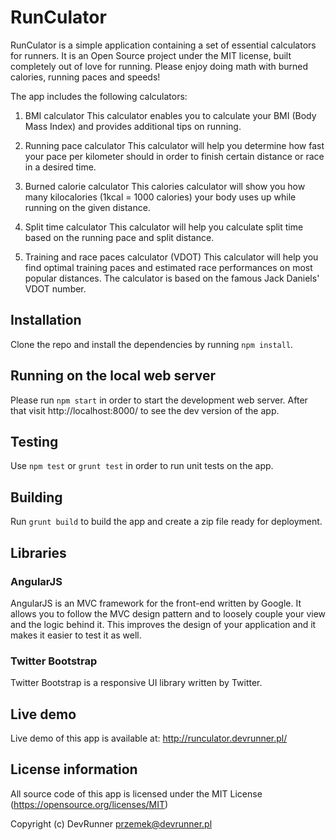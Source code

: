 # RunCulator

RunCulator is a simple application containing a set of essential calculators for runners. It is an Open Source project under the MIT license, built completely out of love for running. Please enjoy doing math with burned calories, running paces and speeds!

The app includes the following calculators:

1. BMI calculator
   This calculator enables you to calculate your BMI (Body Mass Index) and provides additional tips on running.

2. Running pace calculator
   This calculator will help you determine how fast your pace per kilometer should in order to finish certain distance or race in a desired time.

3. Burned calorie calculator
   This calories calculator will show you how many kilocalories (1kcal = 1000 calories) your body uses up while running on the given distance.

4. Split time calculator
   This calculator will help you calculate split time based on the running pace and split distance.

5. Training and race paces calculator (VDOT)
   This calculator will help you find optimal training paces and estimated race performances on most popular distances. The calculator is based on the famous Jack Daniels' VDOT number.

## Installation
Clone the repo and install the dependencies by running `npm install`.

## Running on the local web server
Please run `npm start` in order to start the development web server. After that visit http://localhost:8000/ to see the dev version of the app.

## Testing

Use `npm test` or `grunt test` in order to run unit tests on the app.

## Building

Run `grunt build` to build the app and create a zip file ready for deployment.

## Libraries

### AngularJS
AngularJS is an MVC framework for the front-end written by Google. It allows you to follow the MVC design pattern and to loosely couple your view and the logic behind it. This improves the design of your application and it makes it easier to test it as well.

### Twitter Bootstrap
Twitter Bootstrap is a responsive UI library written by Twitter.

## Live demo
Live demo of this app is available at: http://runculator.devrunner.pl/

## License information
All source code of this app is licensed under the MIT License (https://opensource.org/licenses/MIT)

Copyright (c) DevRunner <przemek@devrunner.pl>